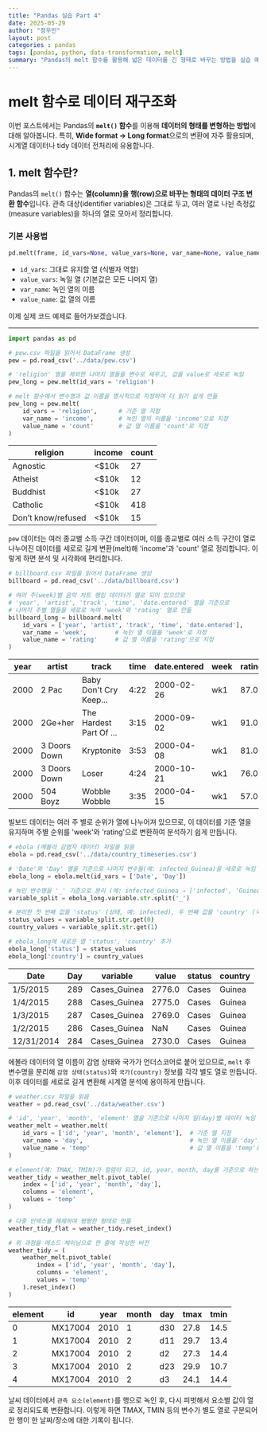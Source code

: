 ```yaml
---
title: "Pandas 실습 Part 4"
date: 2025-05-29
author: "정우민"
layout: post
categories : pandas
tags: [pandas, python, data-transformation, melt]
summary: "Pandas의 melt 함수를 활용해 넓은 데이터를 긴 형태로 바꾸는 방법을 실습 예제와 함께 설명합니다."
---
```


# melt 함수로 데이터 재구조화

이번 포스트에서는 Pandas의 **`melt()` 함수**를 이용해 **데이터의 형태를 변형하는 방법**에 대해 알아봅니다. 특히, **Wide format → Long format**으로의 변환에 자주 활용되며, 시계열 데이터나 tidy 데이터 전처리에 유용합니다.

## 1. melt 함수란?

Pandas의 `melt()` 함수는 **열(column)을 행(row)으로 바꾸는 형태의 데이터 구조 변환 함수**입니다. 관측 대상(identifier variables)은 그대로 두고, 여러 열로 나뉜 측정값(measure variables)을 하나의 열로 모아서 정리합니다.

### 기본 사용법

```python
pd.melt(frame, id_vars=None, value_vars=None, var_name=None, value_name='value', ...)
```

- `id_vars`: 그대로 유지할 열 (식별자 역할)
- `value_vars`: 녹일 열 (기본값은 모든 나머지 열)
- `var_name`: 녹인 열의 이름
- `value_name`: 값 열의 이름

이제 실제 코드 예제로 들어가보겠습니다.

---
```python
import pandas as pd

# pew.csv 파일을 읽어서 DataFrame 생성
pew = pd.read_csv('../data/pew.csv')

# 'religion' 열을 제외한 나머지 열들을 변수로 세우고, 값을 value로 세로로 녹임
pew_long = pew.melt(id_vars = 'religion')

# melt 함수에서 변수명과 값 이름을 명시적으로 지정하여 더 읽기 쉽게 만듦
pew_long = pew.melt(
    id_vars = 'religion',      # 기준 열 지정
    var_name = 'income',       # 녹인 열의 이름을 'income'으로 지정
    value_name = 'count'       # 값 열 이름을 'count'로 지정
)

```

| religion             | income | count |
|----------------------|--------|-------|
| Agnostic             | <$10k  | 27    |
| Atheist              | <$10k  | 12    |
| Buddhist             | <$10k  | 27    |
| Catholic             | <$10k  | 418   |
| Don’t know/refused   | <$10k  | 15    |


`pew` 데이터는 여러 종교별 소득 구간 데이터이며, 이를 종교별로 여러 소득 구간이 열로 나누어진 데이터를 세로로 길게 변환(melt)해 'income'과 'count' 열로 정리합니다. 이렇게 하면 분석 및 시각화에 편리합니다.

```python
# billboard.csv 파일을 읽어서 DataFrame 생성
billboard = pd.read_csv('../data/billboard.csv')

# 여러 주(week)별 음악 차트 랭킹 데이터가 열로 되어 있으므로
# 'year', 'artist', 'track', 'time', 'date.entered' 열을 기준으로
# 나머지 주별 열들을 세로로 녹여 'week'와 'rating' 열로 만듦
billboard_long = billboard.melt(
    id_vars = ['year', 'artist', 'track', 'time', 'date.entered'],
    var_name = 'week',        # 녹인 열 이름을 'week'로 지정
    value_name = 'rating'     # 값 열 이름을 'rating'으로 지정
)

```

| year | artist      | track                        | time | date.entered | week | rating |
|------|-------------|------------------------------|------|---------------|------|--------|
| 2000 | 2 Pac       | Baby Don't Cry Keep...      | 4:22 | 2000-02-26    | wk1  | 87.0   |
| 2000 | 2Ge+her     | The Hardest Part Of ...      | 3:15 | 2000-09-02    | wk1  | 91.0   |
| 2000 | 3 Doors Down| Kryptonite                   | 3:53 | 2000-04-08    | wk1  | 81.0   |
| 2000 | 3 Doors Down| Loser                        | 4:24 | 2000-10-21    | wk1  | 76.0   |
| 2000 | 504 Boyz    | Wobble Wobble                | 3:35 | 2000-04-15    | wk1  | 57.0   |

빌보드 데이터는 여러 주 별로 순위가 열에 나누어져 있으므로, 이 데이터를 기준 열을 유지하며 주별 순위를 'week'와 'rating'으로 변환하여 분석하기 쉽게 만듭니다.

```python
# ebola (에볼라 감염자 데이터) 파일을 읽음
ebola = pd.read_csv('../data/country_timeseries.csv')

# 'Date'와 'Day' 열을 기준으로 나머지 변수들(예: infected_Guinea)을 세로로 녹임
ebola_long = ebola.melt(id_vars = ['Date', 'Day'])

# 녹인 변수명을 '_' 기준으로 분리 (예: infected_Guinea → ['infected', 'Guinea'])
variable_split = ebola_long.variable.str.split('_')

# 분리한 첫 번째 값을 'status' (상태, 예: infected), 두 번째 값을 'country' (국가명)으로 지정
status_values = variable_split.str.get(0)
country_values = variable_split.str.get(1)

# ebola_long에 새로운 열 'status', 'country' 추가
ebola_long['status'] = status_values
ebola_long['country'] = country_values

```

| Date       | Day | variable     | value  | status | country |
|------------|-----|--------------|--------|--------|---------|
| 1/5/2015   | 289 | Cases_Guinea | 2776.0 | Cases  | Guinea  |
| 1/4/2015   | 288 | Cases_Guinea | 2775.0 | Cases  | Guinea  |
| 1/3/2015   | 287 | Cases_Guinea | 2769.0 | Cases  | Guinea  |
| 1/2/2015   | 286 | Cases_Guinea | NaN    | Cases  | Guinea  |
| 12/31/2014 | 284 | Cases_Guinea | 2730.0 | Cases  | Guinea  |


에볼라 데이터의 열 이름이 감염 상태와 국가가 언더스코어로 붙어 있으므로, `melt` 후 변수명을 분리해 `감염 상태(status)`와 `국가(country)` 정보를 각각 별도 열로 만듭니다. 이후 데이터를 세로로 길게 변환해 시계열 분석에 용이하게 만듭니다.

```python
# weather.csv 파일을 읽음
weather = pd.read_csv('../data/weather.csv')

# 'id', 'year', 'month', 'element' 열을 기준으로 나머지 일(day)별 데이터 녹임
weather_melt = weather.melt(
    id_vars = ['id', 'year', 'month', 'element'],  # 기준 열 지정
    var_name = 'day',                              # 녹인 열 이름을 'day'로 지정
    value_name = 'temp'                            # 값 열 이름을 'temp'로 지정
)

# element(예: TMAX, TMIN)가 컬럼이 되고, id, year, month, day를 기준으로 하는 피벗 테이블 생성
weather_tidy = weather_melt.pivot_table(
    index = ['id', 'year', 'month', 'day'],
    columns = 'element',
    values = 'temp'
)

# 다중 인덱스를 해제하여 평평한 형태로 만듦
weather_tidy_flat = weather_tidy.reset_index()

# 위 과정을 메소드 체이닝으로 한 줄에 작성한 버전
weather_tidy = (
    weather_melt.pivot_table(
        index = ['id', 'year', 'month', 'day'],
        columns = 'element',
        values = 'temp'
    ).reset_index()
)

```

| element | id      | year | month | day | tmax | tmin |
|---------|---------|------|-------|-----|------|------|
| 0       | MX17004 | 2010 | 1     | d30 | 27.8 | 14.5 |
| 1       | MX17004 | 2010 | 2     | d11 | 29.7 | 13.4 |
| 2       | MX17004 | 2010 | 2     | d2  | 27.3 | 14.4 |
| 3       | MX17004 | 2010 | 2     | d23 | 29.9 | 10.7 |
| 4       | MX17004 | 2010 | 2     | d3  | 24.1 | 14.4 |

날씨 데이터에서 `관측 요소(element)`를 행으로 녹인 후, 다시 피벗해서 요소별 값이 열로 정리되도록 변환합니다. 이렇게 하면 TMAX, TMIN 등의 변수가 별도 열로 구분되어 한 행이 한 날짜/장소에 대한 기록이 됩니다.
